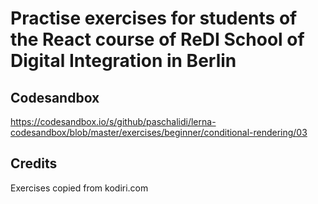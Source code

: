# Practise exercises for students of the React course of ReDI School of Digital Integration in Berlin

## Codesandbox

https://codesandbox.io/s/github/paschalidi/lerna-codesandbox/blob/master/exercises/beginner/conditional-rendering/03

## Credits

Exercises copied from kodiri.com
